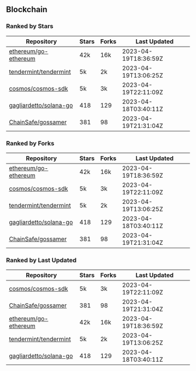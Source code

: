 ## Blockchain

### Ranked by Stars

| Repository | Stars | Forks | Last Updated |
|------------|-------|-------|--------------|
| [ethereum/go-ethereum](https://github.com/ethereum/go-ethereum) | 42k | 16k | 2023-04-19T18:36:59Z |
| [tendermint/tendermint](https://github.com/tendermint/tendermint) | 5k | 2k | 2023-04-19T13:06:25Z |
| [cosmos/cosmos-sdk](https://github.com/cosmos/cosmos-sdk) | 5k | 3k | 2023-04-19T22:11:09Z |
| [gagliardetto/solana-go](https://github.com/gagliardetto/solana-go) | 418 | 129 | 2023-04-18T03:40:11Z |
| [ChainSafe/gossamer](https://github.com/ChainSafe/gossamer) | 381 | 98 | 2023-04-19T21:31:04Z |

### Ranked by Forks

| Repository | Stars | Forks | Last Updated |
|------------|-------|-------|--------------|
| [ethereum/go-ethereum](https://github.com/ethereum/go-ethereum) | 42k | 16k | 2023-04-19T18:36:59Z |
| [cosmos/cosmos-sdk](https://github.com/cosmos/cosmos-sdk) | 5k | 3k | 2023-04-19T22:11:09Z |
| [tendermint/tendermint](https://github.com/tendermint/tendermint) | 5k | 2k | 2023-04-19T13:06:25Z |
| [gagliardetto/solana-go](https://github.com/gagliardetto/solana-go) | 418 | 129 | 2023-04-18T03:40:11Z |
| [ChainSafe/gossamer](https://github.com/ChainSafe/gossamer) | 381 | 98 | 2023-04-19T21:31:04Z |

### Ranked by Last Updated

| Repository | Stars | Forks | Last Updated |
|------------|-------|-------|--------------|
| [cosmos/cosmos-sdk](https://github.com/cosmos/cosmos-sdk) | 5k | 3k | 2023-04-19T22:11:09Z |
| [ChainSafe/gossamer](https://github.com/ChainSafe/gossamer) | 381 | 98 | 2023-04-19T21:31:04Z |
| [ethereum/go-ethereum](https://github.com/ethereum/go-ethereum) | 42k | 16k | 2023-04-19T18:36:59Z |
| [tendermint/tendermint](https://github.com/tendermint/tendermint) | 5k | 2k | 2023-04-19T13:06:25Z |
| [gagliardetto/solana-go](https://github.com/gagliardetto/solana-go) | 418 | 129 | 2023-04-18T03:40:11Z |

